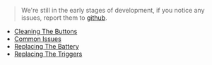 > We're still in the early stages of development, if you notice any issues, report them to [github](https://github.com/WurmForge/wiki).

- [Cleaning The Buttons](Cleaning-The-Buttons)
- [Common Issues](Common%20Issues)
- [Replacing The Battery](Replacing-The-Battery)
- [Replacing The Triggers](Replacing-Triggers.md)